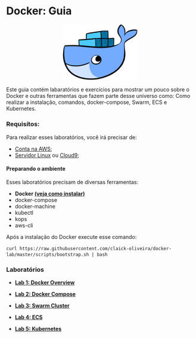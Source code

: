 # Docker: Guia

<center><img src="./images/docker-logo.png" alt="Container" style="width: 200px;"/></center>

Este guia contém labaratórios e exercícios para mostrar um pouco sobre o Docker e outras ferramentas que fazem parte desse universo como: Como realizar a instalação, comandos, docker-compose, Swarm, ECS e Kubernetes.

### Requisítos:

Para realizar esses laboratórios, você irá precisar de:

* [Conta na AWS](https://aws.amazon.com/pt/premiumsupport/knowledge-center/create-and-activate-aws-account/);
* [Servidor Linux](./server/PTBR.md) ou [Cloud9](./cloud9/PTBR.md);

#### Preparando o ambiente

Esses laboratórios precisam de diversas ferramentas:

* **Docker [(veja como instalar)](https://docs.docker.com/install/)**
* docker-compose
* docker-machine
* kubectl
* kops
* aws-cli

Após a instalação do Docker execute esse comando:

```shell
curl https://raw.githubusercontent.com/claick-oliveira/docker-lab/master/scripts/bootstrap.sh | bash
```

### Laboratórios

* **[Lab 1: Docker Overview](./lab1/PTBR.md)**

* **[Lab 2: Docker Compose](./lab2/PTBR.md)**

* **[Lab 3: Swarm Cluster](./lab3/PTBR.md)**

* **[Lab 4: ECS](./lab4/PTBR.md)**

* **[Lab 5: Kubernetes](./lab5/PTBR.md)**
